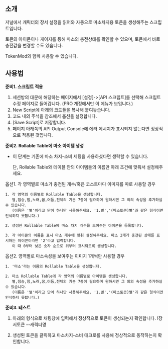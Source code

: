 ## 소개

저널에서 캐릭터의 장서 설정을 읽어와 자동으로 마소차지용 토큰을 생성해주는 스크립트입니다.

토큰의 아이콘이나 게이지를 통해 마소의 충전상태를 확인할 수 있으며, 토큰에서 바로 충전값을 변경할 수도 있습니다. 

TokenMod와 함께 사용할 수 있습니다.

## 사용법
  
**준비1. 스크립트 적용**
1. 세션방의 대문에 해당하는 페이지에서 [설정]->[API 스크립트]를 선택해 스크립트 수정 페이지로 들어갑니다. (PRO 계정에서만 이 메뉴가 보입니다.)
2. New Script에 아래의 코드들을 복사해 붙여놓습니다.
3. 코드 내의 주석을 참조해서 옵션을 설정합니다.
4. [Save Script]로 저장합니다. 
5. 페이지 아래쪽의 API Output Console에 에러 메시지가 표시되지 않는다면 정상적으로 적용된 것입니다.

**준비2. Rollable Table에 마소 아이템 생성**

- 이 단계는 기존에 마소 차지-소비 세팅을 사용하셨다면 생략할 수 있습니다.

  단, Rollable Table와 테이블 안의 아이템들의 이름만 아래 조건에 맞춰서 설정해주세요.
      
옵션1. 각 영역별로 마소가 충전된 개수/혹은 코스트마다 이미지를 따로 사용할 경우

    1. 각 영역의 이름별로 Rollable Table을 생성합니다.
       별,짐승,힘,노래,꿈,어둠,전체의 기본 7종이 필요하며 원하시면 그 외의 속성을 추가하실 수 있습니다.
       (이름은 '별'이라고 단어 하나만 사용해주세요. '1.별','(마소토큰)별'과 같은 형식이면 인식하지 못합니다.)

    2. 생성한 Rollable Table에 마소 차지 개수를 보여주는 아이콘을 등록합니다.
  
    3. 각 아이콘의 이름을 표시 마소 개수에 맞춰 설정해주세요. 마소 2개가 충전된 상태를 표시하는 아이콘이라면 '2'라고 입력합니다.
       이 때 0부터 낮은 숫자 순으로 위부터 표시되도록 생성합니다.
      


옵션2. 영역별로 마소속성을 보여주는 이미지 1개씩만 사용할 경우

    1. '마소'라는 이름의 Rollable Table을 생성합니다.

    2. 마소 Rollable Table에 각 영역의 이름별로 아이템을 생성합니다.
       별,짐승,힘,노래,꿈,어둠,전체의 기본 7종이 필요하며 원하시면 그 외의 속성을 추가하실 수 있습니다.
       (이름은 '별'이라고 단어 하나만 사용해주세요. '1.별','(마소토큰)별'과 같은 형식이면 인식하지 못합니다.)


**준비3. 테스트**

1. 아래의 형식으로 채팅창에 입력해서 정상적으로 토큰이 생성되는지 확인합니다.
    !장서토큰 --캐릭터명

2. 생성된 토큰을 클릭하고 마소차지-소비 매크로를 사용해 정상적으로 동작하는지 확인합니다.